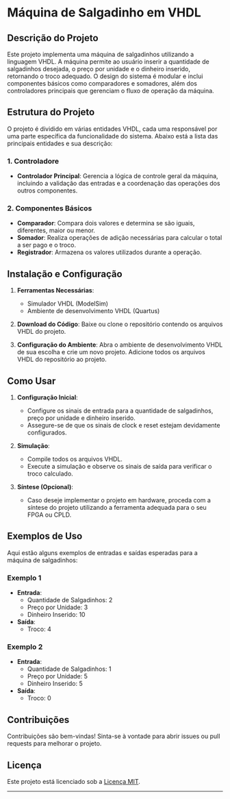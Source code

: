 # Máquina de Salgadinho em VHDL

## Descrição do Projeto

Este projeto implementa uma máquina de salgadinhos utilizando a linguagem VHDL. A máquina permite ao usuário inserir a quantidade de salgadinhos desejada, o preço por unidade e o dinheiro inserido, retornando o troco adequado. O design do sistema é modular e inclui componentes básicos como comparadores e somadores, além dos controladores principais que gerenciam o fluxo de operação da máquina.

## Estrutura do Projeto

O projeto é dividido em várias entidades VHDL, cada uma responsável por uma parte específica da funcionalidade do sistema. Abaixo está a lista das principais entidades e sua descrição:

### 1. Controladore
- **Controlador Principal**: Gerencia a lógica de controle geral da máquina, incluindo a validação das entradas e a coordenação das operações dos outros componentes.

### 2. Componentes Básicos
- **Comparador**: Compara dois valores e determina se são iguais, diferentes, maior ou menor.
- **Somador**: Realiza operações de adição necessárias para calcular o total a ser pago e o troco.
- **Registrador**: Armazena os valores utilizados durante a operação.

## Instalação e Configuração

1. **Ferramentas Necessárias**:
   - Simulador VHDL (ModelSim)
   - Ambiente de desenvolvimento VHDL (Quartus)

2. **Download do Código**:
   Baixe ou clone o repositório contendo os arquivos VHDL do projeto.

3. **Configuração do Ambiente**:
   Abra o ambiente de desenvolvimento VHDL de sua escolha e crie um novo projeto. Adicione todos os arquivos VHDL do repositório ao projeto.

## Como Usar

1. **Configuração Inicial**:
   - Configure os sinais de entrada para a quantidade de salgadinhos, preço por unidade e dinheiro inserido.
   - Assegure-se de que os sinais de clock e reset estejam devidamente configurados.

2. **Simulação**:
   - Compile todos os arquivos VHDL.
   - Execute a simulação e observe os sinais de saída para verificar o troco calculado.

3. **Síntese (Opcional)**:
   - Caso deseje implementar o projeto em hardware, proceda com a síntese do projeto utilizando a ferramenta adequada para o seu FPGA ou CPLD.

## Exemplos de Uso

Aqui estão alguns exemplos de entradas e saídas esperadas para a máquina de salgadinhos:

### Exemplo 1
- **Entrada**:
  - Quantidade de Salgadinhos: 2
  - Preço por Unidade: 3
  - Dinheiro Inserido: 10
- **Saída**:
  - Troco: 4

### Exemplo 2
- **Entrada**:
  - Quantidade de Salgadinhos: 1
  - Preço por Unidade: 5
  - Dinheiro Inserido: 5
- **Saída**:
  - Troco: 0

## Contribuições

Contribuições são bem-vindas! Sinta-se à vontade para abrir issues ou pull requests para melhorar o projeto.

## Licença

Este projeto está licenciado sob a [Licença MIT](LICENSE).

---
